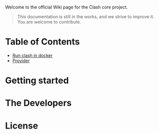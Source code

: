 Welcome to the official Wiki page for the Clash core project.

> This documentation is still in the works, and we strive to improve it.
  You are welcome to contribute.

# Table of Contents
* [Run clash in docker](https://github.com/Dreamacro/clash/wiki/Run-clash-in-docker)
* [Provider](https://github.com/Dreamacro/clash/wiki/Provider)

# Getting started

# The Developers

# License